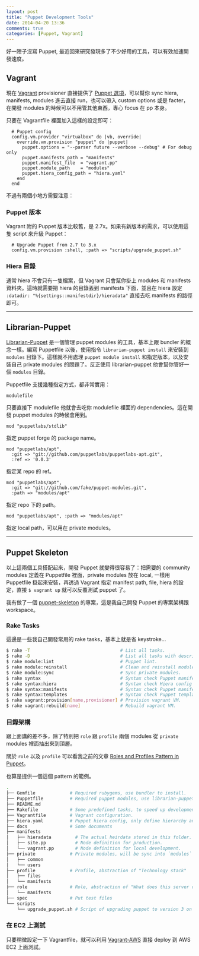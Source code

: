 ```yaml
---
layout: post
title: "Puppet Development Tools"
date: 2014-04-20 13:36
comments: true
categories: [Puppet, Vagrant]
---
```



好一陣子沒寫 Puppet, 最近回來研究發現多了不少好用的工具，可以有效加速開發速度。

## Vagrant

現在 [Vagrant](http://www.vagrantup.com/) provisioner 直接提供了 [Puppet 選項](http://docs.vagrantup.com/v2/provisioning/puppet_apply.html)，可以幫你 sync hiera, manifests, modules 進去直接 run，也可以帶入 custom options 或是 facter，在開發 modules 的時候可以不用管其他東西，專心 focus 在 pp 本身。

只要在 Vagrantfile 裡面加入這樣的設定即可：

```
  # Puppet config
  config.vm.provider "virtualbox" do |vb, override|
    override.vm.provision "puppet" do |puppet|
      puppet.options = "--parser future --verbose --debug" # For debug only
      puppet.manifests_path = "manifests"
      puppet.manifest_file  = "vagrant.pp"
      puppet.module_path    = "modules"
      puppet.hiera_config_path = "hiera.yaml"
    end
  end
```

不過有兩個小地方需要注意：
<!-- more -->
### Puppet 版本

Vagrant 附的 Puppet 版本比較舊，是 2.7x。如果有新版本的需求，可以使用這隻 script 來升級 Puppet：

<script src="https://gist.github.com/hSATAC/11106132.js"></script>

```
  # Upgrade Puppet from 2.7 to 3.x
  config.vm.provision :shell, :path => "scripts/upgrade_puppet.sh"
```

### Hiera 目錄

通常 hiera 不會只有一隻檔案，但 Vagrant 只會幫你掛上 modules 和 manifests 資料夾。這時就需要把 hiera 的目錄丟到 manifests 下面，並且在 hiera 設定 `:datadir: "%{settings::manifestdir}/hieradata"` 直接去吃 manifests 的路徑即可。

---

## Librarian-Puppet

[Librarian-Puppet](http://librarian-puppet.com/) 是一個管理 puppet modules 的工具，基本上跟 bundler 的概念一樣。編寫 Puppetfile 以後，使用指令 `librarian-puppet install` 來安裝到 `modules` 目錄下。這樣就不用處理 `puppet module install` 和指定版本，以及安裝自己 private modules 的問題了。反正使用 librarian-puppet 他會幫你管好一個 `modules` 目錄。

Puppetfile 支援幾種指定方式，都非常實用：

```
modulefile
```

只要直接下 modulefile 他就會去吃你 modulefile 裡面的 dependencies。這在開發 puppet modules 的時候會用到。

```
mod "puppetlabs/stdlib"
```

指定 puppet forge 的 package name。

```
mod "puppetlabs/apt",
  :git => "git://github.com/puppetlabs/puppetlabs-apt.git",
  :ref => '0.0.3'
```

指定某 repo 的 ref。

```
mod "puppetlabs/apt",
  :git => "git://github.com/fake/puppet-modules.git",
  :path => "modules/apt"
```

指定 repo 下的 path。

```
mod "puppetlabs/apt", :path => "modules/apt"
```

指定 local path，可以用在 private modules。

---

## Puppet Skeleton

以上這兩個工具搭配起來，開發 Puppet 就變得很容易了：把需要的 community modules 定義在 Puppetfile 裡面，private modules 放在 local, 一樣用 Puppetfile 掛起來安裝，再透過 Vagrant 指定 manifest path, file, hiera 的設定，直接 `$ vagrant up` 就可以反覆測試 puppet 了。

我有做了一個 [puppet-skeleton](https://github.com/hSATAC/puppet-skeleton) 的專案，這是我自己開發 Puppet 的專案架構跟 workspace。

### Rake Tasks

這邊是一些我自己開發常用的 rake tasks，基本上就是省 keystroke...

```bash
$ rake -T                                  # List all tasks.
$ rake -D                                  # List all tasks with descriptions.
$ rake module:lint                         # Puppet lint.
$ rake module:reinstall                    # Clean and reinstall modules.
$ rake module:sync                         # Sync private modules.
$ rake syntax                              # Syntax check Puppet manifests and templates
$ rake syntax:hiera                        # Syntax check Hiera config files
$ rake syntax:manifests                    # Syntax check Puppet manifests
$ rake syntax:templates                    # Syntax check Puppet templates
$ rake vagrant:provision[name,provisioner] # Provision vagrant VM.
$ rake vagrant:rebuild[name]               # Rebuild vagrant VM.
```

### 目錄架構

跟上面講的差不多，除了特別把 `role` 跟 `profile` 兩個 modules 從 `private` modules 裡面抽出來到頂層。

關於 `role` 以及 `profile` 可以看我之前的文章 [Roles and Profiles Pattern in Puppet](http://blog.hsatac.net/2014/04/roles-and-profiles-pattern-in-puppet/)。

也算是提供一個這個 pattern 的範例。

```bash
.
├── Gemfile             # Required rubygems, use bundler to install.
├── Puppetfile          # Required puppet modules, use librarian-puppet to install.
├── README.md
├── Rakefile            # Some predefined tasks, to speed up development.
├── Vagrantfile         # Vagrant configuration.
├── hiera.yaml          # Puppet hiera config, only define hierarchy and datadir in this file.
├── docs                # Some documents
├── manifests
│   ├── hieradata         # The actual heirdata stored in this folder.
│   ├── site.pp           # Node definition for production.
│   └── vagrant.pp        # Node definition for local development.
├── private             # Private modules, will be sync into `modules` folder by `librarian-puppet`.
│   ├── common
│   └── users
├── profile             # Profile, abstraction of "Technology stack"
│   ├── files
│   └── manifests
├── role                # Role, abstraction of "What does this server do?"
│   └── manifests
├── spec                # Put test files
└── scripts
    └── upgrade_puppet.sh # Script of upgrading puppet to version 3 on Ubuntu
```

### 在 EC2 上測試

只要稍微設定一下 Vagrantfile，就可以利用 [Vagrant-AWS](https://github.com/mitchellh/vagrant-aws) 直接 deploy 到 AWS EC2 上面測試。